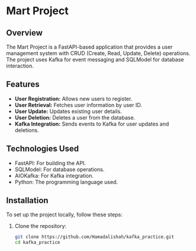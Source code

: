 # Mart Project

## Overview
The Mart Project is a FastAPI-based application that provides a user management system with CRUD (Create, Read, Update, Delete) operations. The project uses Kafka for event messaging and SQLModel for database interaction.

## Features
- **User Registration:** Allows new users to register.
- **User Retrieval:** Fetches user information by user ID.
- **User Update:** Updates existing user details.
- **User Deletion:** Deletes a user from the database.
- **Kafka Integration:** Sends events to Kafka for user updates and deletions.

## Technologies Used
- FastAPI: For building the API.
- SQLModel: For database operations.
- AIOKafka: For Kafka integration.
- Python: The programming language used.

## Installation
To set up the project locally, follow these steps:

1. Clone the repository:
   ```bash
   git clone https://github.com/Hamadalishah/kafka_practice.git
   cd kafka_practice
